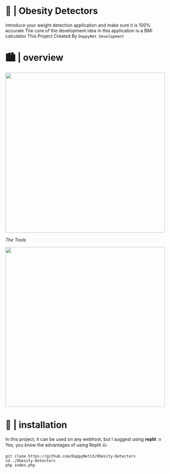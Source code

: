 # 🧮 | Obesity Detectors

introduce your weight detection application and make sure it is 100% accurate
The core of the development idea in this application is a BMI calculator
This Project Created By `DappyNet Development`

# 🏙 | overview

<img src="https://cdn.discordapp.com/attachments/964494147190939688/1052142410282577920/image.png"  width="500" />

*The Tools*

<img src="https://cdn.discordapp.com/attachments/964494147190939688/1052142410282577920/image.png"  width="500" />


# 🔗 | installation

In this project, it can be used on any webhost, but I suggest using **replit** :v
Yes, you know the advantages of using Replit 👍
```
git clone https://github.com/DappyNet13/Obesity-Detectors
cd ./Obesity-Detectors
php index.php
```

